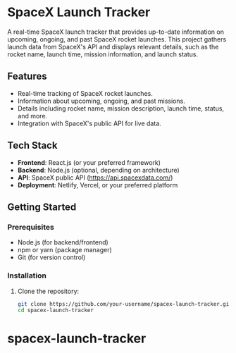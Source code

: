 # SpaceX Launch Tracker

A real-time SpaceX launch tracker that provides up-to-date information on upcoming, ongoing, and past SpaceX rocket launches. This project gathers launch data from SpaceX's API and displays relevant details, such as the rocket name, launch time, mission information, and launch status.

## Features

- Real-time tracking of SpaceX rocket launches.
- Information about upcoming, ongoing, and past missions.
- Details including rocket name, mission description, launch time, status, and more.
- Integration with SpaceX's public API for live data.

## Tech Stack

- **Frontend**: React.js (or your preferred framework)
- **Backend**: Node.js (optional, depending on architecture)
- **API**: SpaceX public API (https://api.spacexdata.com/)
- **Deployment**: Netlify, Vercel, or your preferred platform

## Getting Started

### Prerequisites

- Node.js (for backend/frontend)
- npm or yarn (package manager)
- Git (for version control)

### Installation

1. Clone the repository:
   ```bash
   git clone https://github.com/your-username/spacex-launch-tracker.git
   cd spacex-launch-tracker
# spacex-launch-tracker
